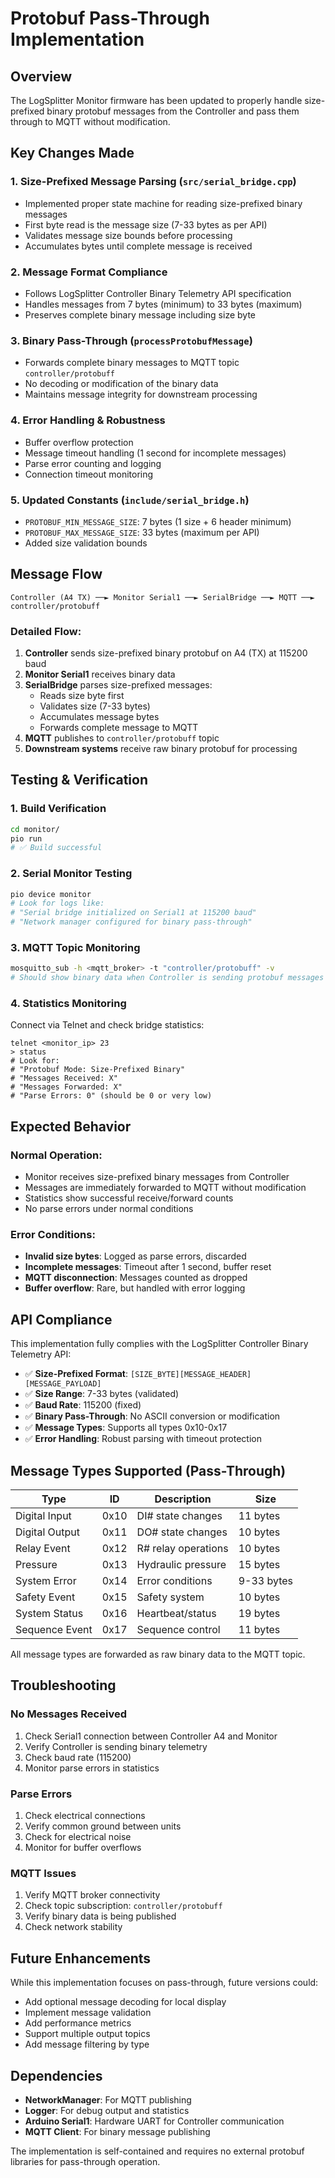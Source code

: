 # Protobuf Pass-Through Implementation

## Overview

The LogSplitter Monitor firmware has been updated to properly handle size-prefixed binary protobuf messages from the Controller and pass them through to MQTT without modification.

## Key Changes Made

### 1. **Size-Prefixed Message Parsing** (`src/serial_bridge.cpp`)
- Implemented proper state machine for reading size-prefixed binary messages
- First byte read is the message size (7-33 bytes as per API)
- Validates message size bounds before processing
- Accumulates bytes until complete message is received

### 2. **Message Format Compliance**
- Follows LogSplitter Controller Binary Telemetry API specification
- Handles messages from 7 bytes (minimum) to 33 bytes (maximum)
- Preserves complete binary message including size byte

### 3. **Binary Pass-Through** (`processProtobufMessage`)
- Forwards complete binary messages to MQTT topic `controller/protobuff`
- No decoding or modification of the binary data
- Maintains message integrity for downstream processing

### 4. **Error Handling & Robustness**
- Buffer overflow protection
- Message timeout handling (1 second for incomplete messages)
- Parse error counting and logging
- Connection timeout monitoring

### 5. **Updated Constants** (`include/serial_bridge.h`)
- `PROTOBUF_MIN_MESSAGE_SIZE`: 7 bytes (1 size + 6 header minimum)
- `PROTOBUF_MAX_MESSAGE_SIZE`: 33 bytes (maximum per API)
- Added size validation bounds

## Message Flow

```
Controller (A4 TX) ──► Monitor Serial1 ──► SerialBridge ──► MQTT ──► controller/protobuff
```

### Detailed Flow:
1. **Controller** sends size-prefixed binary protobuf on A4 (TX) at 115200 baud
2. **Monitor Serial1** receives binary data
3. **SerialBridge** parses size-prefixed messages:
   - Reads size byte first
   - Validates size (7-33 bytes)
   - Accumulates message bytes
   - Forwards complete message to MQTT
4. **MQTT** publishes to `controller/protobuff` topic
5. **Downstream systems** receive raw binary protobuf for processing

## Testing & Verification

### 1. **Build Verification**
```bash
cd monitor/
pio run
# ✅ Build successful
```

### 2. **Serial Monitor Testing**
```bash
pio device monitor
# Look for logs like:
# "Serial bridge initialized on Serial1 at 115200 baud"
# "Network manager configured for binary pass-through"
```

### 3. **MQTT Topic Monitoring**
```bash
mosquitto_sub -h <mqtt_broker> -t "controller/protobuff" -v
# Should show binary data when Controller is sending protobuf messages
```

### 4. **Statistics Monitoring**
Connect via Telnet and check bridge statistics:
```
telnet <monitor_ip> 23
> status
# Look for:
# "Protobuf Mode: Size-Prefixed Binary"
# "Messages Received: X"
# "Messages Forwarded: X"
# "Parse Errors: 0" (should be 0 or very low)
```

## Expected Behavior

### Normal Operation:
- Monitor receives size-prefixed binary messages from Controller
- Messages are immediately forwarded to MQTT without modification
- Statistics show successful receive/forward counts
- No parse errors under normal conditions

### Error Conditions:
- **Invalid size bytes**: Logged as parse errors, discarded
- **Incomplete messages**: Timeout after 1 second, buffer reset
- **MQTT disconnection**: Messages counted as dropped
- **Buffer overflow**: Rare, but handled with error logging

## API Compliance

This implementation fully complies with the LogSplitter Controller Binary Telemetry API:

- ✅ **Size-Prefixed Format**: `[SIZE_BYTE][MESSAGE_HEADER][MESSAGE_PAYLOAD]`
- ✅ **Size Range**: 7-33 bytes (validated)
- ✅ **Baud Rate**: 115200 (fixed)
- ✅ **Binary Pass-Through**: No ASCII conversion or modification
- ✅ **Message Types**: Supports all types 0x10-0x17
- ✅ **Error Handling**: Robust parsing with timeout protection

## Message Types Supported (Pass-Through)

| Type | ID   | Description | Size |
|------|------|-------------|------|
| Digital Input  | 0x10 | DI# state changes | 11 bytes |
| Digital Output | 0x11 | DO# state changes | 10 bytes |
| Relay Event    | 0x12 | R# relay operations | 10 bytes |
| Pressure       | 0x13 | Hydraulic pressure | 15 bytes |
| System Error   | 0x14 | Error conditions | 9-33 bytes |
| Safety Event   | 0x15 | Safety system | 10 bytes |
| System Status  | 0x16 | Heartbeat/status | 19 bytes |
| Sequence Event | 0x17 | Sequence control | 11 bytes |

All message types are forwarded as raw binary data to the MQTT topic.

## Troubleshooting

### No Messages Received
1. Check Serial1 connection between Controller A4 and Monitor
2. Verify Controller is sending binary telemetry
3. Check baud rate (115200)
4. Monitor parse errors in statistics

### Parse Errors
1. Check electrical connections
2. Verify common ground between units
3. Check for electrical noise
4. Monitor for buffer overflows

### MQTT Issues
1. Verify MQTT broker connectivity
2. Check topic subscription: `controller/protobuff`
3. Verify binary data is being published
4. Check network stability

## Future Enhancements

While this implementation focuses on pass-through, future versions could:
- Add optional message decoding for local display
- Implement message validation
- Add performance metrics
- Support multiple output topics
- Add message filtering by type

## Dependencies

- **NetworkManager**: For MQTT publishing
- **Logger**: For debug output and statistics
- **Arduino Serial1**: Hardware UART for Controller communication
- **MQTT Client**: For binary message publishing

The implementation is self-contained and requires no external protobuf libraries for pass-through operation.